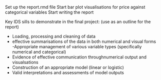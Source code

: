 Set up the report.rmd file
Start bar plot visualisations for price against categorical variables
Start writing the report


Key IDS sills to demonstrate in the final project: (use as an outline for the report)
- Loading, processing and cleaning of data
- effective summarisations of the data in both numerical and visual forms
-Appropriate management of various variable types (specifically numerical and categorical)
- Evidence of effective communication throughnumerical output and visualsations
- Construction of an appropriate model (linear or logistic)
- Valid interpretations and assessments of model outputs

